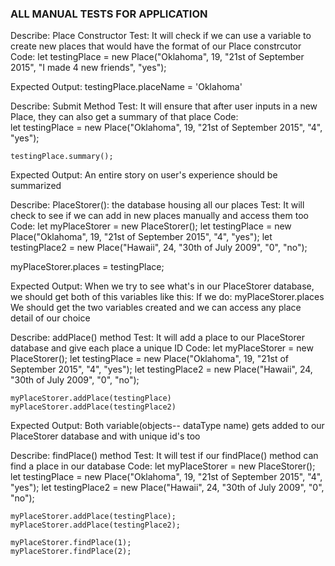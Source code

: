 ### ALL MANUAL TESTS FOR APPLICATION

<!-- Starting off the testings for my application -->

<!-- The first test is s test on whether or not we can create new places with our Place constructor -->

Describe: Place Constructor
Test: It will check if we can use a variable to create new places that would have the format of our Place constrcutor
Code:
    let testingPlace = new Place("Oklahoma", 19, "21st of September 2015", "I made 4 new friends", "yes");

Expected Output: testingPlace.placeName = 'Oklahoma'


<!-- The next test is on a summary button to summarize a user's experience to another user -->

Describe: Submit Method
Test: It will ensure that after user inputs in a new Place, they can also get a summary of that place
Code:    
    let testingPlace = new Place("Oklahoma", 19, "21st of September 2015", "4", "yes");

    testingPlace.summary();
Expected Output: An entire story on user's experience should be summarized


<!-- Our mock database for storing places has been stored,let's add places in here manually to see if it stores them -->

Describe: PlaceStorer(): the database housing all our places
Test: It will check to see if we can add in new places manually and access them too
Code:
    <!-- First create the global variable for PlaceStorer || also called instantiator -->
    let myPlaceStorer = new PlaceStorer();
    <!-- And then the variables -->
    let testingPlace = new Place("Oklahoma", 19, "21st of September 2015", "4", "yes");
    let testingPlace2 = new Place("Hawaii", 24, "30th of July 2009", "0", "no");

<!-- Then we input it manually like this -->
myPlaceStorer.places = testingPlace;
    
Expected Output: When we try to see what's in our PlaceStorer database, we should get both of this variables like this:
    If we do: myPlaceStorer.places
    We should get the two variables created and we can access any place detail of our choice

<!-- Test got passed but if we try adding in more than 1 place, it overrides the previous place, we don't want this, we could solve that by writing a method for it  -->


Describe: addPlace() method
Test: It will add a place to our PlaceStorer database and give each place a unique ID
Code:
    let myPlaceStorer = new PlaceStorer();
    let testingPlace = new Place("Oklahoma", 19, "21st of September 2015", "4", "yes");
    let testingPlace2 = new Place("Hawaii", 24, "30th of July 2009", "0", "no");

    myPlaceStorer.addPlace(testingPlace)
    myPlaceStorer.addPlace(testingPlace2)

Expected Output: Both variable(objects-- dataType name) gets added to our PlaceStorer database and with unique id's too

<!-- The test above has been passed, moving on to the next test -->



<!-- The next test is testing if our findPlace() method works -->

Describe: findPlace() method
Test: It will test if our findPlace() method can find a place in our database
Code:
    let myPlaceStorer = new PlaceStorer();
    let testingPlace = new Place("Oklahoma", 19, "21st of September 2015", "4", "yes");
    let testingPlace2 = new Place("Hawaii", 24, "30th of July 2009", "0", "no");

    myPlaceStorer.addPlace(testingPlace);
    myPlaceStorer.addPlace(testingPlace2);

    myPlaceStorer.findPlace(1);
    myPlaceStorer.findPlace(2);

<!-- THis test has been passed: moving on to the next test -->



<!-- The next test is testing if our deletePlace() method works -->